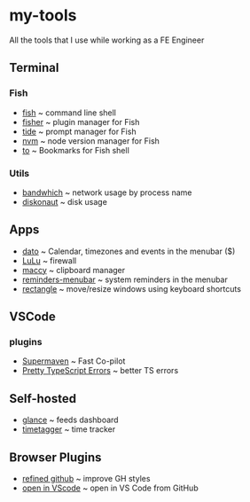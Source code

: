 # my-tools
All the tools that I use while working as a FE Engineer

## Terminal


### Fish

- [fish](https://github.com/fish-shell/fish-shell) ~ command line shell
- [fisher](https://github.com/jorgebucaran/fisher) ~ plugin manager for Fish
- [tide](https://github.com/IlanCosman/tide) ~ prompt manager for Fish
- [nvm](https://github.com/jorgebucaran/nvm.fish) ~ node version manager for Fish
- [to](https://github.com/joehillen/to-fish) ~ Bookmarks for Fish shell 


### Utils
- [bandwhich](https://github.com/imsnif/bandwhich) ~ network usage by process name
- [diskonaut](https://github.com/imsnif/diskonaut) ~ disk usage


## Apps

- [dato](https://apps.apple.com/br/app/dato/id1470584107) ~ Calendar, timezones and events in the menubar ($)
- [LuLu](https://github.com/objective-see/LuLu) ~ firewall
- [maccy](https://github.com/p0deje/Maccy) ~ clipboard manager
- [reminders-menubar](https://github.com/DamascenoRafael/reminders-menubar) ~ system reminders in the menubar
- [rectangle](https://rectangleapp.com/) ~ move/resize windows using keyboard shortcuts


## VSCode

### plugins 

- [Supermaven](https://supermaven.com/) ~ Fast Co-pilot
- [Pretty TypeScript Errors](https://github.com/yoavbls/pretty-ts-errors) ~ better TS errors


## Self-hosted

- [glance](https://github.com/glanceapp/glance) ~ feeds dashboard
- [timetagger](https://github.com/almarklein/timetagger) ~ time tracker

## Browser Plugins

- [refined github](https://github.com/refined-github/refined-github) ~ improve GH styles
- [open in VScode](https://chromewebstore.google.com/detail/open-in-vscode/pfakkjlkpobjeghlgipljkjmbgcanpji) ~ open in VS Code from GitHub
